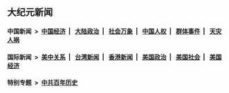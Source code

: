 ## 大纪元新闻

#### 中国新闻 &nbsp;>&nbsp; [中国经济](indexes/ncid283/README.md?01241645) &nbsp;| &nbsp; [大陆政治](indexes/ncid277/README.md?01241645) &nbsp;| &nbsp; [社会万象](indexes/ncid282/README.md?01241645) &nbsp;| &nbsp; [中国人权](indexes/ncid278/README.md?01241645) &nbsp;| &nbsp; [群体事件](indexes/ncid279/README.md?01241645) &nbsp;| &nbsp; [天灾人祸](indexes/ncid280/README.md?01241645)

#### 国际新闻 &nbsp;>&nbsp; [美中关系](indexes/nf1412576/README.md?01241645) &nbsp;| &nbsp; [台湾新闻](indexes/ncid1349361/README.md?01241645) &nbsp;| &nbsp; [香港新闻](indexes/ncid1349362/README.md?01241645) &nbsp;| &nbsp; [美国政治](indexes/ncid1078159/README.md?01241645) &nbsp;| &nbsp; [美国社会](indexes/ncid1078160/README.md?01241645) &nbsp;| &nbsp; [美国经济](indexes/ncid1078158/README.md?01241645)

#### 特别专题 &nbsp;>&nbsp; [中共百年历史](https://github.com/epoch-news/epoch-special/blob/master/README.md?01241645)  
